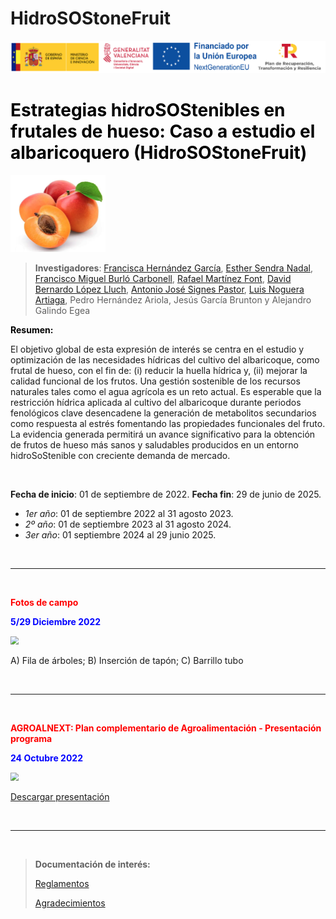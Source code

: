 # HidroSOStoneFruit

<img src="Logos.png" style="zoom:100%;" />



# <span style="color:black">**Estrategias hidroSOStenibles en frutales de hueso: Caso a estudio el albaricoquero (HidroSOStoneFruit)**</span> 

<img src="Albaricoque.png" style="zoom:25%;" />

> **Investigadores**: [Francisca Hernández García](https://www.umh.es/contenido/pas/:persona_4146/datos_es.html), [Esther Sendra Nadal](https://www.umh.es/contenido/Estudios/:persona_4100/datos_es.html), [Francisco Miguel Burló Carbonell](https://www.umh.es/contenido/Estudios/:persona_5298/datos_es.html), [Rafael Martínez Font](https://www.umh.es/contenido/PDI/:persona_5485/datos_es.html), [David Bernardo López Lluch](https://www.umh.es/contenido/pas/:persona_5401/datos_es.html), [Antonio José Signes Pastor](https://www.umh.es/contenido/Estudios/:persona_120071/datos_es.html?clase=:PI), [Luis Noguera Artiaga](https://www.umh.es/contenido/Investigacion/:persona_163965/datos_es.html), Pedro Hernández Ariola, Jesús García Brunton y Alejandro Galindo Egea

<span style="color:black">**Resumen:**</span>

El  objetivo global de esta expresión de interés se centra en el estudio y  optimización de las necesidades hídricas del cultivo del albaricoque, como  frutal de hueso, con el fin de: (i) reducir la huella hídrica y, (ii) mejorar  la calidad funcional de los frutos. Una gestión sostenible de los recursos  naturales tales como el agua agrícola es un reto actual. Es esperable que la  restricción hídrica aplicada al cultivo del albaricoque durante periodos  fenológicos clave desencadene la generación de metabolitos secundarios como  respuesta al estrés fomentando las propiedades funcionales del fruto. La  evidencia generada permitirá un avance significativo para la obtención de  frutos de hueso más sanos y saludables producidos en un entorno  hidroSoStenible con creciente demanda de mercado.

<br/>

**Fecha de inicio**: 01 de septiembre de 2022. **Fecha fin**: 29 de junio de 2025.

* *1er año*: 01 de septiembre 2022 al 31 agosto 2023. 
* *2º año*: 01 de septiembre 2023 al 31 agosto 2024. 
* *3er año*: 01 septiembre 2024 al 29 junio 2025.



<br/>

---

<br/>

<span style="color:red">**Fotos de campo**</span> 

<span style="color:blue">**5/29 Diciembre 2022**</span>

<img src="Fotos campo_1.png" style="zoom:80%;" />

A) Fila de árboles; B) Inserción de tapón; C) Barrillo tubo

<br/>

---

<br/>

<span style="color:red">**AGROALNEXT: Plan complementario de Agroalimentación - Presentación programa**</span> 

<span style="color:blue">**24 Octubre 2022**</span>

<img src="Presentación start screenshot.png" style="zoom:80%;" />

[Descargar presentación](https://drive.google.com/file/d/1ZcYdupeW4l7V0tbv4lo0LQ9YpzzTeBTP/view?usp=share_link)

<br/>

---

<br/>

> **Documentación de interés:**
>
> [Reglamentos](https://drive.google.com/drive/folders/1l3JqbgNMCD1mjzWLBqguUnrIbWdYx2jE?usp=share_link)
>
> [Agradecimientos](https://drive.google.com/file/d/1u8ZiokyU7YGBqFYsj6mZOvPZUL5kvQgW/view?usp=share_link)
